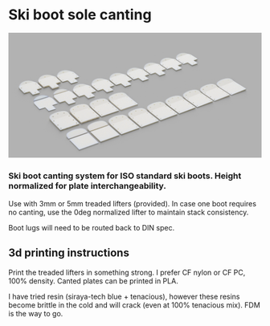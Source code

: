 # Ski boot sole canting 

![Screenshot](plates.png)

### Ski boot canting system for ISO standard ski boots. Height normalized for plate interchangeability. 

Use with 3mm or 5mm treaded lifters (provided). In case one boot requires no canting, use the 0deg normalized lifter to maintain stack consistency. 

Boot lugs will need to be routed back to DIN spec.

## 3d printing instructions
Print the treaded lifters in something strong. I prefer CF nylon or CF PC, 100% density. Canted plates can be printed in PLA. 

I have tried resin (siraya-tech blue + tenacious), however these resins become brittle in the cold and will crack (even at 100% tenacious mix). FDM is the way to go. 

